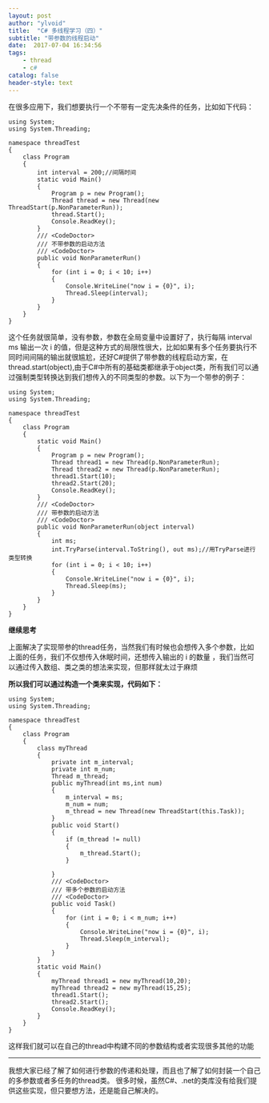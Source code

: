 ```yaml
---
layout: post
author: "ylvoid"
title:  "C# 多线程学习（四）"
subtitle: "带参数的线程启动"
date:  2017-07-04 16:34:56
tags:
    - thread
    - c#
catalog: false
header-style: text
---
```

 在很多应用下，我们想要执行一个不带有一定先决条件的任务，比如如下代码：
 

```
using System;
using System.Threading;

namespace threadTest
{
    class Program
    {
        int interval = 200;//间隔时间
        static void Main()
        {
            Program p = new Program();
            Thread thread = new Thread(new ThreadStart(p.NonParameterRun));
            thread.Start();
            Console.ReadKey();
        }
        /// <CodeDoctor>  
        /// 不带参数的启动方法  
        /// <CodeDoctor>  
        public void NonParameterRun()
        {
            for (int i = 0; i < 10; i++)
            {
                Console.WriteLine("now i = {0}", i);
                Thread.Sleep(interval);
            }
        }
    }
}
```

这个任务就很简单，没有参数，参数在全局变量中设置好了，执行每隔 interval ms 输出一次 i 的值，但是这种方式的局限性很大，比如如果有多个任务要执行不同时间间隔的输出就很尴尬，还好C#提供了带参数的线程启动方案，在thread.start(object),由于C#中所有的基础类都继承于object类，所有我们可以通过强制类型转换达到我们想传入的不同类型的参数。以下为一个带参的例子：

```
using System;
using System.Threading;

namespace threadTest
{
    class Program
    {
        static void Main()
        {
            Program p = new Program();
            Thread thread1 = new Thread(p.NonParameterRun);
            Thread thread2 = new Thread(p.NonParameterRun);
            thread1.Start(10);
            thread2.Start(20);
            Console.ReadKey();
        }
        /// <CodeDoctor>  
        /// 带参数的启动方法  
        /// <CodeDoctor>  
        public void NonParameterRun(object interval)
        {
            int ms;
            int.TryParse(interval.ToString(), out ms);//用TryParse进行类型转换  
            for (int i = 0; i < 10; i++)
            {
                Console.WriteLine("now i = {0}", i);
                Thread.Sleep(ms);
            }
        }
    }
}
```
**继续思考**

上面解决了实现带参的thread任务，当然我们有时候也会想传入多个参数，比如上面的任务，我们不仅想传入休眠时间，还想传入输出的 i 的数量
，我们当然可以通过传入数组、类之类的想法来实现，但那样就太过于麻烦

**所以我们可以通过构造一个类来实现，代码如下：**

```
using System;
using System.Threading;

namespace threadTest
{
    class Program
    {
        class myThread
        {
            private int m_interval;
            private int m_num;
            Thread m_thread;
            public myThread(int ms,int num)
            {
                m_interval = ms;
                m_num = num;
                m_thread = new Thread(new ThreadStart(this.Task));
            }
            public void Start()
            {
                if (m_thread != null)
                {
                    m_thread.Start();
                }
                
            }
            /// <CodeDoctor>  
            /// 带多个参数的启动方法  
            /// <CodeDoctor>  
            public void Task()
            {
                for (int i = 0; i < m_num; i++)
                {
                    Console.WriteLine("now i = {0}", i);
                    Thread.Sleep(m_interval);
                }
            }
        }
        static void Main()
        {
            myThread thread1 = new myThread(10,20);
            myThread thread2 = new myThread(15,25);
            thread1.Start();
            thread2.Start();
            Console.ReadKey();
        }
    }
}
```

这样我们就可以在自己的thread中构建不同的参数结构或者实现很多其他的功能


----------

我想大家已经了解了如何进行参数的传递和处理，而且也了解了如何封装一个自己的多参数或者多任务的thread类。
很多时候，虽然C#、.net的类库没有给我们提供这些实现，但只要想方法，还是能自己解决的。